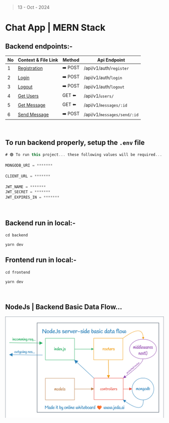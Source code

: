 > 13 - Oct - 2024

# Chat App | MERN Stack


## Backend endpoints:-
| No| Context & File Link           | Method  | Api Endpoint               |
| --| ------------------------------| ------- | ---------------------------|
| 1 | [Registration][registration]  | ➡️ POST | /api/v1/auth/`register`    |
| 2 | [Login][userLogin]            | ➡️ POST | /api/v1/auth/`login`       |
| 3 | [Logout][userLogout]          | ➡️ POST | /api/v1/auth/`logout`      |
| 4 | [Get Users][getUsers]         | GET  ⬅️ | /api/v1/`users/`           |
| 5 | [Get Message][getSms]         | GET  ⬅️ | /api/v1/`messages/:id`     |
| 6 | [Send Message][sendSms]       | ➡️ POST | /api/v1/`messages/send/:id`|


[registration]: ./backend/src/modules/auth/controllers/registration.js
[userLogin]:    ./backend/src/modules/auth/controllers/login.js
[userLogout]:   ./backend/src/modules/auth/controllers/logout.js
[getUsers]:     ./backend/src/modules/user/controllers/getUsersForSidebar.js
[getSms]:       ./backend/src/modules/messages/controllers/getMessage.js
[sendSms]:      ./backend/src/modules/messages/controllers/sendMessage.js


<br/>

## To run backend properly, setup the `.env` file

```js
# 🟢 To run this project... these following values will be required...

MONGODB_URI = *******

CLIENT_URL = *******

JWT_NAME = *******
JWT_SECRET = *******
JWT_EXPIRES_IN = *******
```

<br/>

## Backend run in local:-

```
cd backend
```
```
yarn dev
```

## Frontend run in local:-

```
cd frontend
```
```
yarn dev
```

<br/>

## NodeJs | Backend Basic Data Flow...
<img src="./backend/public/img/backendDataFlow.png" />
